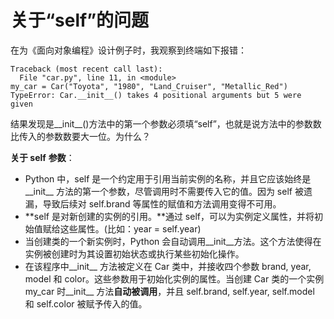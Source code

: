 # 关于“self”的问题

在为《面向对象编程》设计例子时，我观察到终端如下报错：

```shell
Traceback (most recent call last):
  File "car.py", line 11, in <module>
my_car = Car("Toyota", "1980", "Land_Cruiser", "Metallic_Red")
TypeError: Car.__init__() takes 4 positional arguments but 5 were given
```

结果发现是__init__()方法中的第一个参数必须填“self”，也就是说方法中的参数数比传入的参数数要大一位。为什么？

**关于 self** **参数**：
* Python 中，self 是一个约定用于引用当前实例的名称，并且它应该始终是__init__ 方法的第一个参数，尽管调用时不需要传入它的值。因为 self 被遗漏，导致后续对 self.brand 等属性的赋值和方法调用变得不可用。
* **self 是对新创建的实例的引用。**通过 self，可以为实例定义属性，并将初始值赋给这些属性。(比如：year = self.year)
* 当创建类的一个新实例时，Python 会自动调用__init__方法。这个方法使得在实例被创建时为其设置初始状态或执行某些初始化操作。
* 在该程序中__init__ 方法被定义在 Car 类中，并接收四个参数 brand,  year, model 和 color。这些参数用于初始化实例的属性。当创建 Car 类的一个实例 my_car 时__init__ 方法**自动被调用**，并且 self.brand, self.year, self.model 和 self.color 被赋予传入的值。
